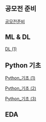 ## 공모전 준비 
[공모전준비][link]

[link]: Torch,_SGD,_Dataset_class이론.ipynb

## ML & DL
[DL (1)][link]

[link]: 딥러닝_학습향상을_위한_고려사항1_Learning_Rate.ipynb



## Python 기초
[Python_기초 (1)][link]

[link]: Python기초__list.ipynb

[Python_기초 (2)][link]

[link]: python기초__dictionary.ipynb

[Python_기초 (3)][link]

[link]: python_기초__while_문.ipynb


## EDA

